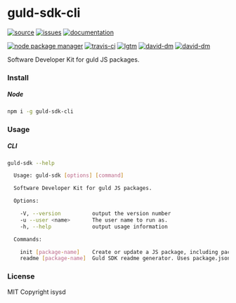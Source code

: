 # guld-sdk-cli

[![source](https://img.shields.io/badge/source-bitbucket-blue.svg)](https://bitbucket.org/guld/tech-js-node_modules-guld-sdk-cli) [![issues](https://img.shields.io/badge/issues-bitbucket-yellow.svg)](https://bitbucket.org/guld/tech-js-node_modules-guld-sdk-cli/issues) [![documentation](https://img.shields.io/badge/docs-guld.tech-green.svg)](https://guld.tech/cli/guld-sdk-cli.html)

[![node package manager](https://img.shields.io/npm/v/guld-sdk-cli.svg)](https://www.npmjs.com/package/guld-sdk-cli) [![travis-ci](https://travis-ci.org/guldcoin/tech-js-node_modules-guld-sdk-cli.svg)](https://travis-ci.org/guldcoin/tech-js-node_modules-guld-sdk-cli?branch=guld) [![lgtm](https://img.shields.io/lgtm/grade/javascript/b/guld/tech-js-node_modules-guld-sdk-cli.svg?logo=lgtm&logoWidth=18)](https://lgtm.com/projects/b/guld/tech-js-node_modules-guld-sdk-cli/context:javascript) [![david-dm](https://david-dm.org/guldcoin/tech-js-node_modules-guld-sdk-cli/status.svg)](https://david-dm.org/guldcoin/tech-js-node_modules-guld-sdk-cli) [![david-dm](https://david-dm.org/guldcoin/tech-js-node_modules-guld-sdk-cli/dev-status.svg)](https://david-dm.org/guldcoin/tech-js-node_modules-guld-sdk-cli?type=dev)

Software Developer Kit for guld JS packages.

### Install

##### Node

```sh
npm i -g guld-sdk-cli
```

### Usage

##### CLI

```sh
guld-sdk --help

  Usage: guld-sdk [options] [command]

  Software Developer Kit for guld JS packages.

  Options:

    -V, --version          output the version number
    -u --user <name>       The user name to run as.
    -h, --help             output usage information

  Commands:

    init [package-name]    Create or update a JS package, including package.json, travis, webpack, and more config files.
    readme [package-name]  Guld SDK readme generator. Uses package.json, .travis.yml, and pre-existing README.md files to generate guld-style README.md files like this project's

```

### License

MIT Copyright isysd

